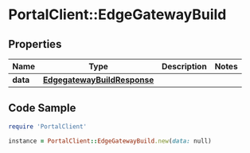 # PortalClient::EdgeGatewayBuild

## Properties

Name | Type | Description | Notes
------------ | ------------- | ------------- | -------------
**data** | [**EdgegatewayBuildResponse**](EdgegatewayBuildResponse.md) |  | 

## Code Sample

```ruby
require 'PortalClient'

instance = PortalClient::EdgeGatewayBuild.new(data: null)
```


